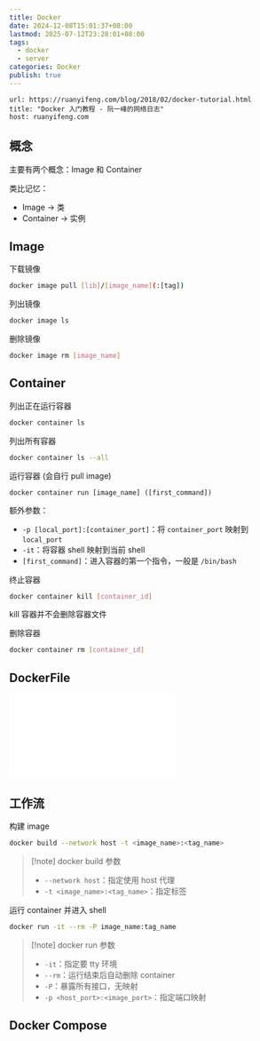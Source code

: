 ```yaml
---
title: Docker
date: 2024-12-08T15:01:37+08:00
lastmod: 2025-07-12T23:28:01+08:00
tags:
  - docker
  - server
categories: Docker
publish: true
---
```



```cardlink
url: https://ruanyifeng.com/blog/2018/02/docker-tutorial.html
title: "Docker 入门教程 - 阮一峰的网络日志"
host: ruanyifeng.com
```

## 概念

主要有两个概念：Image 和 Container

类比记忆：
- Image $\to$ 类
- Container $\to$ 实例

## Image

下载镜像
```bash
docker image pull [lib]/[image_name](:[tag])
```

列出镜像
```bash
docker image ls
```

删除镜像
```bash
docker image rm [image_name]
```
## Container

列出正在运行容器
```bash
docker container ls
```

列出所有容器
```bash
docker container ls --all
```

运行容器 (会自行 pull image)
```
docker container run [image_name] ([first_command])
```
额外参数：
- `-p [local_port]:[container_port]`：将 `container_port` 映射到 `local_port`
- `-it`：将容器 shell 映射到当前 shell
- `[first_command]`：进入容器的第一个指令，一般是 `/bin/bash`

终止容器
```bash
docker container kill [container_id]
```
kill 容器并不会删除容器文件

删除容器
```bash
docker container rm [container_id]
```

## DockerFile

![DockerFile](./DockerFile.md)


## 工作流

构建 image
```bash
docker build --network host -t <image_name>:<tag_name>
```

>[!note] docker build 参数
>- `--network host`：指定使用 host 代理
>- `-t <image_name>:<tag_name>`：指定标签

运行 container 并进入 shell
```bash
docker run -it --rm -P image_name:tag_name
```

>[!note] docker run 参数
>- `-it`：指定要 tty 环境
>- `--rm`：运行结束后自动删除 container
>- `-P`：暴露所有接口，无映射
>- `-p <host_port>:<image_port>`：指定端口映射

## Docker Compose

